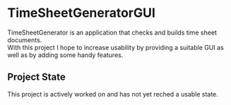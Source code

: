 # TimeSheetGeneratorGUI

TimeSheetGenerator is an application that checks and builds time sheet documents.<br> 
With this project I hope to increase usability by providing a suitable GUI as well as by adding some handy features.

## Project State
This project is actively worked on and has not yet reched a usable state.

